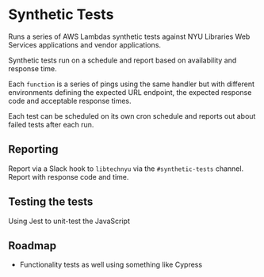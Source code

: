 # Synthetic Tests

Runs a series of AWS Lambdas synthetic tests against NYU Libraries Web Services applications and vendor applications.

Synthetic tests run on a schedule and report based on availability and response time.

Each `function` is a series of pings using the same handler but with different environments defining the expected URL endpoint, the expected response code and acceptable response times.

Each test can be scheduled on its own cron schedule and reports out about failed tests after each run.

## Reporting

Report via a Slack hook to `libtechnyu` via the `#synthetic-tests` channel. Report with response code and time.

## Testing the tests

Using Jest to unit-test the JavaScript

## Roadmap

- Functionality tests as well using something like Cypress